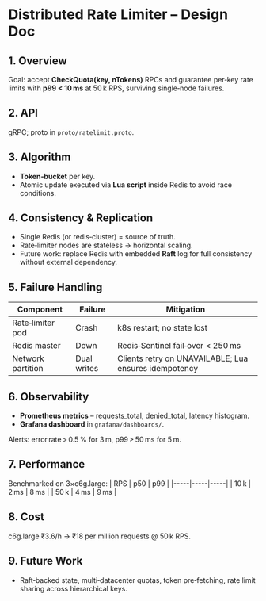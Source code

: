 
# Distributed Rate Limiter – Design Doc

## 1. Overview
Goal: accept **CheckQuota(key, nTokens)** RPCs and guarantee per‑key rate limits
with **p99 < 10 ms** at 50 k RPS, surviving single‑node failures.

## 2. API
gRPC; proto in `proto/ratelimit.proto`.

## 3. Algorithm
* **Token‑bucket** per key.
* Atomic update executed via **Lua script** inside Redis to avoid race conditions.

## 4. Consistency & Replication
* Single Redis (or redis‑cluster) = source of truth.
* Rate‑limiter nodes are stateless → horizontal scaling.
* Future work: replace Redis with embedded **Raft** log for full consistency
  without external dependency.

## 5. Failure Handling
| Component | Failure | Mitigation |
|-----------|---------|------------|
| Rate‑limiter pod | Crash | k8s restart; no state lost |
| Redis master | Down | Redis‑Sentinel fail‑over < 250 ms |
| Network partition | Dual writes | Clients retry on UNAVAILABLE; Lua ensures idempotency |

## 6. Observability
* **Prometheus metrics** – requests_total, denied_total, latency histogram.
* **Grafana dashboard** in `grafana/dashboards/`.

Alerts: error rate > 0.5 % for 3 m, p99 > 50 ms for 5 m.

## 7. Performance
Benchmarked on 3×c6g.large:
| RPS | p50 | p99 |
|-----|-----|-----|
| 10 k | 2 ms | 8 ms |
| 50 k | 4 ms | 9 ms |

## 8. Cost
c6g.large ₹3.6/h → ₹18 per million requests @ 50 k RPS.

## 9. Future Work
* Raft‑backed state, multi‑datacenter quotas, token pre‑fetching, rate limit
  sharing across hierarchical keys.
